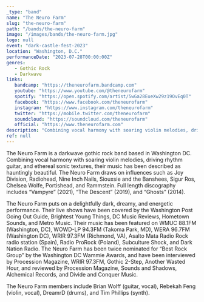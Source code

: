 ```yaml
---
_type: "band"
name: "The Neuro Farm"
slug: "the-neuro-farm"
path: "/bands/the-neuro-farm"
image: "/images/bands/the-neuro-farm.jpg"
logo: null
event: "dark-castle-fest-2023"
location: "Washington, D.C."
performanceDate: "2023-07-28T00:00:00Z"
genres:
   - Gothic Rock
   - Darkwave
links:
   bandcamp: "https://theneurofarm.bandcamp.com"
   youtube: "https://www.youtube.com/@theneurofarm"
   spotify: "https://open.spotify.com/artist/5wGa28EueXw29z19OvEq0T"
   facebook: "https://www.facebook.com/theneurofarm"
   instagram: "https://www.instagram.com/theneurofarm"
   twitter: "https://mobile.twitter.com/theneurofarm"
   soundcloud: "https://soundcloud.com/theneurofarm"
   official: "https://www.theneurofarm.com"
description: "Combining vocal harmony with soaring violin melodies, driving rhythm guitar, and ethereal sonic textures, their music has been described as hauntingly beautiful."
ref: null
---
```


The Neuro Farm is a darkwave gothic rock band based in Washington DC. Combining vocal harmony with soaring violin melodies, driving rhythm guitar, and ethereal sonic textures, their music has been described as hauntingly beautiful. The Neuro Farm draws on influences such as Joy Division, Radiohead, Nine Inch Nails, Siouxsie and the Banshees, Sigur Ros, Chelsea Wolfe, Portishead, and Rammstein. Full length discography includes “Vampyre” (2021), “The Descent” (2019), and “Ghosts” (2014).



The Neuro Farm puts on a delightfully dark, dreamy, and energetic performance. Their live shows have been covered by the Washington Post Going Out Guide, Brightest Young Things, DC Music Reviews, Hometown Sounds, and Metro Music. Their music has been featured on WMUC 88.1FM (Washington, DC), WOWD-LP 94.3FM (Takoma Park, MD), WERA 96.7FM (Washington DC), WRIR 97.3FM (Richmond, VA), Asalto Mata Radio Rock radio station (Spain), Radio ProRock (Poland), Subculture Shock, and Dark Nation Radio. The Neuro Farm has been twice nominated for “Best Rock Group” by the Washington DC Wammie Awards, and have been interviewed by Procession Magazine, WRIR 97.3FM, Gothic 2-Step, Another Wasted Hour, and reviewed by Procession Magazine, Sounds and Shadows, Alchemical Records, and Divide and Conquer Music.



The Neuro Farm members include Brian Wolff (guitar, vocal), Rebekah Feng (violin, vocal), DreamrD (drums), and Tim Phillips (synth).
